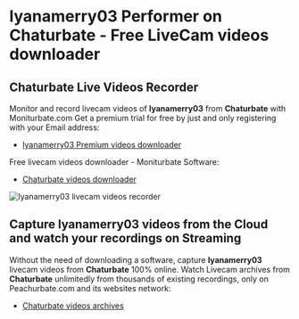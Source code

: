 # lyanamerry03 Performer on Chaturbate - Free LiveCam videos downloader

## Chaturbate Live Videos Recorder

Monitor and record livecam videos of **lyanamerry03** from **Chaturbate** with Moniturbate.com
Get a premium trial for free by just and only registering with your Email address:
* [lyanamerry03 Premium videos downloader](https://moniturbate.com/request-demo-licence-key.html)

Free livecam videos downloader - Moniturbate Software:
* [Chaturbate videos downloader](https://moniturbate.com/moniturbate-download-software.html)

![lyanamerry03 livecam videos recorder](https://peachurnet.com/templates/moniturbate-software.png)


## Capture lyanamerry03 videos from the Cloud and watch your recordings on Streaming

Without the need of downloading a software, capture **lyanamerry03** livecam videos from **Chaturbate** 100% online.
Watch Livecam archives from **Chaturbate** unlimitedly from thousands of existing recordings, only on Peachurbate.com and its websites network:
* [Chaturbate videos archives](https://peachurnet.com/)